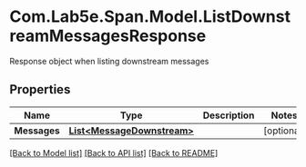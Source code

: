# Com.Lab5e.Span.Model.ListDownstreamMessagesResponse
Response object when listing downstream messages

## Properties

Name | Type | Description | Notes
------------ | ------------- | ------------- | -------------
**Messages** | [**List&lt;MessageDownstream&gt;**](MessageDownstream.md) |  | [optional] 

[[Back to Model list]](../README.md#documentation-for-models) [[Back to API list]](../README.md#documentation-for-api-endpoints) [[Back to README]](../README.md)

